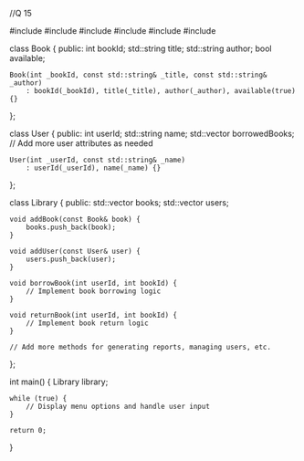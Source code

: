 //Q 15


#include <iostream>
#include <fstream>
#include <vector>
#include <string>
#include <map>
#include <ctime>

class Book {
public:
    int bookId;
    std::string title;
    std::string author;
    bool available;

    Book(int _bookId, const std::string& _title, const std::string& _author)
        : bookId(_bookId), title(_title), author(_author), available(true) {}
};

class User {
public:
    int userId;
    std::string name;
    std::vector<int> borrowedBooks;
    // Add more user attributes as needed

    User(int _userId, const std::string& _name)
        : userId(_userId), name(_name) {}
};

class Library {
public:
    std::vector<Book> books;
    std::vector<User> users;

    void addBook(const Book& book) {
        books.push_back(book);
    }

    void addUser(const User& user) {
        users.push_back(user);
    }

    void borrowBook(int userId, int bookId) {
        // Implement book borrowing logic
    }

    void returnBook(int userId, int bookId) {
        // Implement book return logic
    }

    // Add more methods for generating reports, managing users, etc.
};

int main() {
    Library library;

    while (true) {
        // Display menu options and handle user input
    }

    return 0;
}
